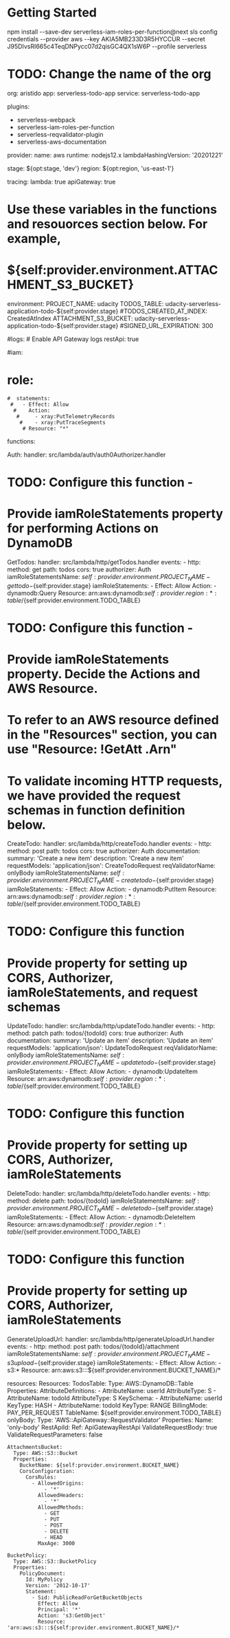 # Getting Started
npm install --save-dev serverless-iam-roles-per-function@next
sls config credentials --provider aws --key AKIA5MB233D3R5HYCCUR --secret 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 --profile serverless




# TODO: Change the name of the org 
org: aristido
app: serverless-todo-app
service: serverless-todo-app

plugins:
  - serverless-webpack
  - serverless-iam-roles-per-function
  - serverless-reqvalidator-plugin
  - serverless-aws-documentation
  

provider:
  name: aws
  runtime: nodejs12.x
  lambdaHashingVersion: '20201221'

  stage: ${opt:stage, 'dev'}
  region: ${opt:region, 'us-east-1'}

  tracing:
    lambda: true
    apiGateway: true

  # Use these variables in the functions and resouorces section below. For example, 
  # ${self:provider.environment.ATTACHMENT_S3_BUCKET}
  environment:
    PROJECT_NAME: udacity
    TODOS_TABLE: udacity-serverless-application-todo-${self:provider.stage}
    #TODOS_CREATED_AT_INDEX: CreatedAtIndex
    ATTACHMENT_S3_BUCKET: udacity-serverless-application-todo-${self:provider.stage}
    #SIGNED_URL_EXPIRATION: 300

  #logs:
    # Enable API Gateway logs
    restApi: true

  #iam:
   # role:
    #  statements:
     #   - Effect: Allow
      #    Action:
       #     - xray:PutTelemetryRecords
        #    - xray:PutTraceSegments
         # Resource: "*"


functions:

  Auth:
    handler: src/lambda/auth/auth0Authorizer.handler

  # TODO: Configure this function - 
  # Provide iamRoleStatements property for performing Actions on DynamoDB
  GetTodos:
    handler: src/lambda/http/getTodos.handler
    events:
      - http:
          method: get
          path: todos
          cors: true
          authorizer: Auth
     iamRoleStatementsName: ${self:provider.environment.PROJECT_NAME}-gettodo-${self:provider.stage}
     iamRoleStatements:
      - Effect: Allow
        Action:
          - dynamodb:Query
        Resource: arn:aws:dynamodb:${self:provider.region}:*:table/${self:provider.environment.TODO_TABLE}
  # TODO: Configure this function - 
  # Provide iamRoleStatements property. Decide the Actions and AWS Resource. 
  # To refer to an AWS resource defined in the "Resources" section, you can use "Resource: !GetAtt <resource-name>.Arn"
  # To validate incoming HTTP requests, we have provided the request schemas in function definition below. 
 
  CreateTodo:
    handler: src/lambda/http/createTodo.handler
    events:
      - http:
          method: post
          path: todos
          cors: true
          authorizer: Auth
          documentation:
            summary: 'Create a new item'
            description: 'Create a new item'
            requestModels:
              'application/json': CreateTodoRequest
          reqValidatorName: onlyBody
    iamRoleStatementsName: ${self:provider.environment.PROJECT_NAME}-createtodo-${self:provider.stage}
    iamRoleStatements:
      - Effect: Allow
        Action:
          - dynamodb:PutItem
        Resource: arn:aws:dynamodb:${self:provider.region}:*:table/${self:provider.environment.TODO_TABLE}
  # TODO: Configure this function
  # Provide property for setting up CORS, Authorizer, iamRoleStatements, and request schemas
  UpdateTodo:
    handler: src/lambda/http/updateTodo.handler
    events:
      - http:
          method: patch
          path: todos/{todoId}
          cors: true
          authorizer: Auth
          documentation:
            summary: 'Update an item'
            description: 'Update an item'
            requestModels:
              'application/json': UpdateTodoRequest
          reqValidatorName: onlyBody
    iamRoleStatementsName: ${self:provider.environment.PROJECT_NAME}-updatetodo-${self:provider.stage}
    iamRoleStatements:
      - Effect: Allow
        Action:
          - dynamodb:UpdateItem
        Resource: arn:aws:dynamodb:${self:provider.region}:*:table/${self:provider.environment.TODO_TABLE}
  # TODO: Configure this function
  # Provide property for setting up CORS, Authorizer, iamRoleStatements
  DeleteTodo:
    handler: src/lambda/http/deleteTodo.handler
    events:
      - http:
          method: delete
          path: todos/{todoId}
    iamRoleStatementsName: ${self:provider.environment.PROJECT_NAME}-deletetodo-${self:provider.stage}
    iamRoleStatements:
      - Effect: Allow
        Action:
          - dynamodb:DeleteItem
        Resource: arn:aws:dynamodb:${self:provider.region}:*:table/${self:provider.environment.TODO_TABLE}
  # TODO: Configure this function
  # Provide property for setting up CORS, Authorizer, iamRoleStatements
  GenerateUploadUrl:
    handler: src/lambda/http/generateUploadUrl.handler
    events:
      - http:
          method: post
          path: todos/{todoId}/attachment
    iamRoleStatementsName: ${self:provider.environment.PROJECT_NAME}-s3upload-${self:provider.stage}
    iamRoleStatements:
      - Effect: Allow
        Action:
          - s3:*
        Resource: arn:aws:s3:::${self:provider.environment.BUCKET_NAME}/*

resources:
  Resources:
    TodosTable:
      Type: AWS::DynamoDB::Table
      Properties:
        AttributeDefinitions:
          - AttributeName: userId
            AttributeType: S
          - AttributeName: todoId
            AttributeType: S
        KeySchema:
          - AttributeName: userId
            KeyType: HASH
          - AttributeName: todoId
            KeyType: RANGE
        BillingMode: PAY_PER_REQUEST
        TableName: ${self:provider.environment.TODO_TABLE}
    onlyBody:
      Type: 'AWS::ApiGateway::RequestValidator'
      Properties:
        Name: 'only-body'
        RestApiId:
          Ref: ApiGatewayRestApi
        ValidateRequestBody: true
        ValidateRequestParameters: false

    AttachmentsBucket:
      Type: AWS::S3::Bucket
      Properties:
        BucketName: ${self:provider.environment.BUCKET_NAME}
        CorsConfiguration:
          CorsRules:
            - AllowedOrigins:
                - '*'
              AllowedHeaders:
                - '*'
              AllowedMethods:
                - GET
                - PUT
                - POST
                - DELETE
                - HEAD
              MaxAge: 3000

    BucketPolicy:
      Type: AWS::S3::BucketPolicy
      Properties:
        PolicyDocument:
          Id: MyPolicy
          Version: '2012-10-17'
          Statement:
            - Sid: PublicReadForGetBucketObjects
              Effect: Allow
              Principal: '*'
              Action: 's3:GetObject'
              Resource: 'arn:aws:s3:::${self:provider.environment.BUCKET_NAME}/* 